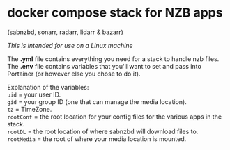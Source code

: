 # docker compose stack for NZB apps
(sabnzbd, sonarr, radarr, lidarr & bazarr)

*This is intended for use on a Linux machine*

The **.yml** file contains everything you need for a stack to handle nzb files.  
The **.env** file contains variables that you'll want to set and pass into Portainer (or however else you chose to do it).  

Explanation of the variables:  
`uid` = your user ID.  
`gid` = your group ID (one that can manage the media location).  
`tz` = TimeZone.  
`rootConf` = the root location for your config files for the various apps in the stack.  
`rootDL` = the root location of where sabnzbd will download files to.  
`rootMedia` = the root of where your media location is mounted.
